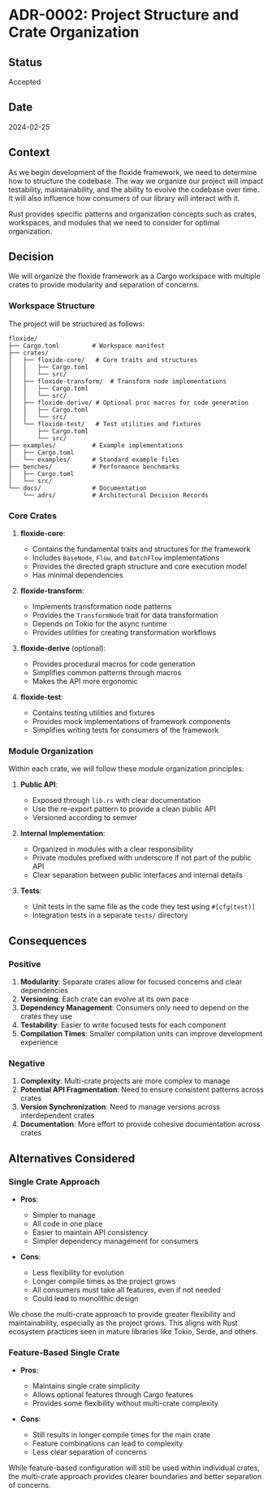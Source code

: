 # ADR-0002: Project Structure and Crate Organization

## Status

Accepted

## Date

2024-02-25

## Context

As we begin development of the floxide framework, we need to determine how to structure the codebase. The way we organize our project will impact testability, maintainability, and the ability to evolve the codebase over time. It will also influence how consumers of our library will interact with it.

Rust provides specific patterns and organization concepts such as crates, workspaces, and modules that we need to consider for optimal organization.

## Decision

We will organize the floxide framework as a Cargo workspace with multiple crates to provide modularity and separation of concerns.

### Workspace Structure

The project will be structured as follows:

```
floxide/
├── Cargo.toml         # Workspace manifest
├── crates/
│   ├── floxide-core/   # Core traits and structures
│   │   ├── Cargo.toml
│   │   └── src/
│   ├── floxide-transform/  # Transform node implementations
│   │   ├── Cargo.toml
│   │   └── src/
│   ├── floxide-derive/ # Optional proc macros for code generation
│   │   ├── Cargo.toml
│   │   └── src/
│   └── floxide-test/   # Test utilities and fixtures
│       ├── Cargo.toml
│       └── src/
├── examples/          # Example implementations
│   ├── Cargo.toml
│   └── examples/      # Standard example files
├── benches/           # Performance benchmarks
│   ├── Cargo.toml
│   └── src/
└── docs/              # Documentation
    └── adrs/          # Architectural Decision Records
```

### Core Crates

1. **floxide-core**:

   - Contains the fundamental traits and structures for the framework
   - Includes `BaseNode`, `Flow`, and `BatchFlow` implementations
   - Provides the directed graph structure and core execution model
   - Has minimal dependencies

2. **floxide-transform**:

   - Implements transformation node patterns
   - Provides the `TransformNode` trait for data transformation
   - Depends on Tokio for the async runtime
   - Provides utilities for creating transformation workflows

3. **floxide-derive** (optional):

   - Provides procedural macros for code generation
   - Simplifies common patterns through macros
   - Makes the API more ergonomic

4. **floxide-test**:
   - Contains testing utilities and fixtures
   - Provides mock implementations of framework components
   - Simplifies writing tests for consumers of the framework

### Module Organization

Within each crate, we will follow these module organization principles:

1. **Public API**:

   - Exposed through `lib.rs` with clear documentation
   - Use the re-export pattern to provide a clean public API
   - Versioned according to semver

2. **Internal Implementation**:

   - Organized in modules with a clear responsibility
   - Private modules prefixed with underscore if not part of the public API
   - Clear separation between public interfaces and internal details

3. **Tests**:
   - Unit tests in the same file as the code they test using `#[cfg(test)]`
   - Integration tests in a separate `tests/` directory

## Consequences

### Positive

1. **Modularity**: Separate crates allow for focused concerns and clear dependencies
2. **Versioning**: Each crate can evolve at its own pace
3. **Dependency Management**: Consumers only need to depend on the crates they use
4. **Testability**: Easier to write focused tests for each component
5. **Compilation Times**: Smaller compilation units can improve development experience

### Negative

1. **Complexity**: Multi-crate projects are more complex to manage
2. **Potential API Fragmentation**: Need to ensure consistent patterns across crates
3. **Version Synchronization**: Need to manage versions across interdependent crates
4. **Documentation**: More effort to provide cohesive documentation across crates

## Alternatives Considered

### Single Crate Approach

- **Pros**:

  - Simpler to manage
  - All code in one place
  - Easier to maintain API consistency
  - Simpler dependency management for consumers

- **Cons**:
  - Less flexibility for evolution
  - Longer compile times as the project grows
  - All consumers must take all features, even if not needed
  - Could lead to monolithic design

We chose the multi-crate approach to provide greater flexibility and maintainability, especially as the project grows. This aligns with Rust ecosystem practices seen in mature libraries like Tokio, Serde, and others.

### Feature-Based Single Crate

- **Pros**:

  - Maintains single crate simplicity
  - Allows optional features through Cargo features
  - Provides some flexibility without multi-crate complexity

- **Cons**:
  - Still results in longer compile times for the main crate
  - Feature combinations can lead to complexity
  - Less clear separation of concerns

While feature-based configuration will still be used within individual crates, the multi-crate approach provides clearer boundaries and better separation of concerns.
